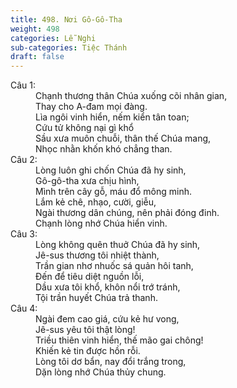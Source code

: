 ```yaml
---
title: 498. Nơi Gô-Gô-Tha
weight: 498
categories: Lễ Nghi
sub-categories: Tiệc Thánh
draft: false
---
```

<dl><dt>Câu 1:</dt><dd data-verse="1">Chạnh thương thân Chúa xuống cõi nhân gian, <br/>Thay cho A-đam mọi đàng. <br/>Lìa ngôi vinh hiển, nếm kiển tân toan; <br/>Cứu tử không nại gì khổ <br/>Sầu xưa muôn chuỗi, thân thế Chúa mang, <br/>Nhọc nhằn khốn khó chẳng than. </dd><dt>Câu 2:</dt><dd data-verse="2">Lòng luôn ghi chốn Chúa đã hy sinh, <br/>Gô-gô-tha xưa chịu hình, <br/>Mình trên cây gỗ, máu đổ mông minh. <br/>Lắm kẻ chê, nhạo, cười, giễu, <br/>Ngài thương dân chúng, nên phải đóng đinh. <br/>Chạnh lòng nhớ Chúa hiển vinh. </dd><dt>Câu 3:</dt><dd data-verse="3">Lòng không quên thuở Chúa đã hy sinh, <br/>Jê-sus thương tôi nhiệt thành, <br/>Trần gian nhơ nhuốc sá quản hôi tanh, <br/>Đến để tiêu diệt nguồn lỗi, <br/>Dầu xưa tôi khổ, khôn nổi trớ tránh, <br/>Tội trần huyết Chúa trả thanh. </dd><dt>Câu 4:</dt><dd data-verse="4">Ngài đem cao giá, cứu kẻ hư vong, <br/>Jê-sus yêu tôi thật lòng! <br/>Triều thiên vinh hiển, thế mão gai chông! <br/>Khiến kẻ tin được hồn rỗi. <br/>Lòng tôi dơ bẩn, nay đổi trắng trong, <br/>Dặn lòng nhớ Chúa thủy chung. </dd></dl>